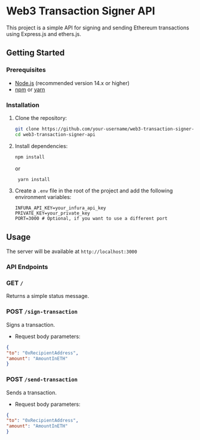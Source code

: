 # Web3 Transaction Signer API

This project is a simple API for signing and sending Ethereum transactions using Express.js and ethers.js.

## Getting Started

### Prerequisites

- [Node.js](https://nodejs.org/) (recommended version 14.x or higher)
- [npm](https://www.npmjs.com/) or [yarn](https://yarnpkg.com/)

### Installation

1. Clone the repository:

   ```bash
   git clone https://github.com/your-username/web3-transaction-signer-api.git
   cd web3-transaction-signer-api

   ```

2. Install dependencies:
   ```bash
   npm install
   ```

   or

   ```bash
    yarn install
    ```


3. Create a ```.env``` file in the root of the project and add the following environment variables:
   ```Env
   INFURA_API_KEY=your_infura_api_key
   PRIVATE_KEY=your_private_key
   PORT=3000 # Optional, if you want to use a different port
   ```

## Usage

The server will be available at ```http://localhost:3000```

### API Endpoints

### GET ```/```

Returns a simple status message.

### POST ```/sign-transaction```

Signs a transaction.

- Request body parameters:

```Json
{
"to": "0xRecipientAddress",
"amount": "AmountInETH"
}
```

### POST ```/send-transaction```

Sends a transaction.
- Request body parameters:

```Json
{
"to": "0xRecipientAddress",
"amount": "AmountInETH"
}

```
